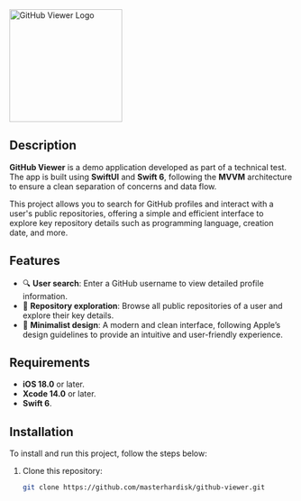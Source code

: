 <img src="https://i.ibb.co/1smWk7y/ios-icon-user-s-github-search-5.png" width="200" height="200" alt="GitHub Viewer Logo" />

## Description

**GitHub Viewer** is a demo application developed as part of a technical test. The app is built using **SwiftUI** and **Swift 6**, following the **MVVM** architecture to ensure a clean separation of concerns and data flow.

This project allows you to search for GitHub profiles and interact with a user's public repositories, offering a simple and efficient interface to explore key repository details such as programming language, creation date, and more.

## Features

- 🔍 **User search**: Enter a GitHub username to view detailed profile information.
- 📂 **Repository exploration**: Browse all public repositories of a user and explore their key details.
- 🌟 **Minimalist design**: A modern and clean interface, following Apple’s design guidelines to provide an intuitive and user-friendly experience.

## Requirements

- **iOS 18.0** or later.
- **Xcode 14.0** or later.
- **Swift 6**.

## Installation

To install and run this project, follow the steps below:

1. Clone this repository:

   ```bash
   git clone https://github.com/masterhardisk/github-viewer.git
